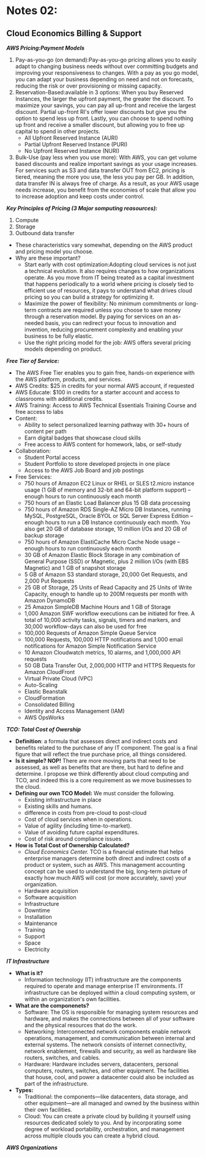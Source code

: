 # Notes 02:
## Cloud Economics Billing & Support
_**AWS Pricing:Payment Models**_
1. Pay-as-you-go (on demand):Pay-as-you-go pricing allows you to easily adapt to changing business needs without over committing budgets and improving your responsiveness to changes. With a pay as you go model, you can adapt your business depending on need and not on forecasts, reducing the risk or over provisioning or missing capacity.
2. Reservation-Based:available in 3 options: When you buy Reserved Instances, the larger the upfront payment, the greater the discount. To maximize your savings, you can pay all up-front and receive the largest discount. Partial up-front RI's offer lower discounts but give you the option to spend less up front. Lastly, you can choose to spend nothing up front and receive a smaller discount, but allowing you to free up capital to spend in other projects.
   * All Upfront Reserved Instance (AURI)
   * Partial Upfront Reserved Instance (PURI)
   * No Upfront Reserved Instance (NURI)
3. Bulk-Use (pay less when you use more): With AWS, you can get volume based discounts and realize important savings as your usage increases. For services such as S3 and data transfer OUT from EC2, pricing is tiered, meaning the more you use, the less you pay per GB. In addition, data transfer IN is always free of charge. As a result, as your AWS usage needs increase, you benefit from the economies of scale that allow you to increase adoption and keep costs under control.

_**Key Principles of Pricing (3 Major somputing reasources):**_
   1. Compute
   2. Storage
   3. Outbound data transfer
   * These characteristics vary somewhat, depending on the AWS product and pricing model you choose.
   * Why are these important?
      * Start early with cost optimization:Adopting cloud services is not just a technical evolution. It also requires changes to how organizations operate. As you move from IT being treated as a capital investment that happens periodically to a world where pricing is closely tied to efficient use of resources, it pays to understand what drives cloud pricing so you can build a strategy for optimizing it.
      * Maximize the power of flexibility: No minimum commitments or long-term contracts are required unless you choose to save money through a reservation model. By paying for services on an as-needed basis, you can redirect your focus to innovation and invention, reducing procurement complexity and enabling your business to be fully elastic.
      * Use the right pricing model for the job: AWS offers several pricing models depending on product. 

_**Free Tier of Service:**_
   * The AWS Free Tier enables you to gain free, hands-on experience with the AWS platform, products, and services.
   * AWS Credits: $25 in credits for your normal AWS account, if requested
   * AWS Educate: $100 in credits for a starter account and access to classrooms with additional credits.
   * AWS Training: Access to AWS Technical Essentials Training Course and free access to labs
   * Content:
     * Ability to select personalized learning pathway with 30+ hours of content per path
     * Earn digital badges that showcase cloud skills
     * Free access to AWS content for homework, labs, or self-study
   * Collaboration: 
      * Student Portal access
      * Student Portfolio to store developed projects in one place
      * Access to the AWS Job Board and job postings
   * Free Services:
      * 750 hours of Amazon EC2 Linux or RHEL or SLES t2.micro instance usage (1 GiB of memory and 32-bit and 64-bit platform support) – enough hours to run continuously each month
      * 750 hours of an Elastic Load Balancer plus 15 GB data processing
      * 750 hours of Amazon RDS Single-AZ Micro DB Instances, running MySQL, PostgreSQL, Oracle BYOL or SQL Server Express Edition – enough hours to run a DB Instance continuously each month. You also get 20 GB of database storage, 10 million I/Os and 20 GB of backup storage
      * 750 hours of Amazon ElastiCache Micro Cache Node usage – enough hours to run continuously each month
      * 30 GB of Amazon Elastic Block Storage in any combination of General Purpose (SSD) or Magnetic, plus 2 million I/Os (with EBS Magnetic) and 1 GB of snapshot storage
      * 5 GB of Amazon S3 standard storage, 20,000 Get Requests, and 2,000 Put Requests
      * 25 GB of Storage, 25 Units of Read Capacity and 25 Units of Write Capacity, enough to handle up to 200M requests per month with Amazon DynamoDB
      * 25 Amazon SimpleDB Machine Hours and 1 GB of Storage
      * 1,000 Amazon SWF workflow executions can be initiated for free. A total of 10,000 activity tasks, signals, timers and markers, and 30,000 workflow-days can also be used for free
      * 100,000 Requests of Amazon Simple Queue Service
      * 100,000 Requests, 100,000 HTTP notifications and 1,000 email notifications for Amazon Simple Notification Service
      * 10 Amazon Cloudwatch metrics, 10 alarms, and 1,000,000 API requests
      * 50 GB Data Transfer Out, 2,000,000 HTTP and HTTPS Requests for Amazon CloudFront
      * Virtual Private Cloud (VPC)
      * Auto-Scaling
      * Elastic Beanstalk
      * CloudFormation
      * Consolidated Billing
      * Identity and Access Management (IAM)
      * AWS OpsWorks

_**TCO: Total Cost of Owership**_
* **Definition**: a formula that assesses direct and indirect costs and benefits related to the purchase of any IT component. The goal is a final figure that will reflect the true purchase price, all things considered.
* **Is it simple? NOP!** There are more moving parts that need to be assessed, as well as benefits that are there, but hard to define and determine. I propose we think differently about cloud computing and TCO, and indeed this is a core requirement as we move businesses to the cloud.
* **Defining our own TCO Model:** We must consider the following.
   * Existing infrastructure in place
   * Existing skills and humans.
   * difference in costs from pre-cloud to post-cloud
   * Cost of cloud services when in operations.
   * Value of agility (including time-to-market).
   * Value of avoiding future capital expenditures.
   * Cost of risk around compliance issues. 
* **How is Total Cost of Ownership Calculated?** 
   * _Cloud Economics Center._ TCO is a financial estimate that helps enterprise managers determine both direct and indirect costs of a product or system, such as AWS. This management accounting concept can be used to understand the big, long-term picture of exactly how much AWS will cost (or more accurately, save) your organization.
   * Hardware acquisition
   * Software acquisition
   * Infrastructure
   * Downtime
   * Installation
   * Maintenance
   * Training
   * Support
   * Space
   * Electricity
 
 
_**IT Infrastructure**_
   * **What is it?** 
      * Information technology (IT) infrastructure are the components required to operate and manage enterprise IT environments. IT infrastructure can be deployed within a cloud computing system, or within an organization's own facilities.
   * **What are the componenets?**
      * Software: The OS is responsible for managing system resources and hardware, and makes the connections between all of your software and the physical resources that do the work.
      * Networking: Interconnected network components enable network operations, management, and communication between internal and external systems. The network consists of internet connectivity, network enablement, firewalls and security, as well as hardware like routers, switches, and cables.
      * Hardware: Hardware includes servers, datacenters, personal computers, routers, switches, and other equipment. The facilities that house, cool, and power a datacenter could also be included as part of the infrastructure.
   * **Types:**
      * Traditional: the components—like datacenters, data storage, and other equipment—are all managed and owned by the business within their own facilities. 
      * Cloud: You can create a private cloud by building it yourself using resources dedicated solely to you. And by incorporating some degree of workload portability, orchestration, and management across multiple clouds you can create a hybrid cloud.


_**AWS Organizations**_






